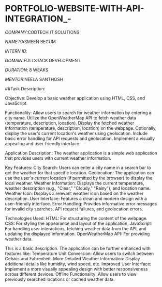 # PORTFOLIO-WEBSITE-WITH-API-INTEGRATION_-

*COMPANY*:CODTECH IT SOLUTIONS

*NAME*:YASMEEN BEGUM

*INTERN ID*:

*DOMAIN*:FULLSTACK DEVELOPMENT

*DURATION*: 8 WEAKS

*MENTOR*:NEELA SANTHOSH

##Task Description:

Objective: Develop a basic weather application using HTML, CSS, and JavaScript.

Functionality:
Allow users to search for weather information by entering a city name.
Utilize the OpenWeatherMap API to fetch weather data (temperature, description, location).
Display the fetched weather information (temperature, description, location) on the webpage.
Optionally, display the user's current location's weather using geolocation.
Include basic error handling for API requests and geolocation.
Implement a visually appealing and user-friendly interface.

Application Description:
The weather application is a simple web application that provides users with current weather information.

Key Features:
City Search: Users can enter a city name in a search bar to get the weather for that specific location.
Geolocation: The application can use the user's current location (if permitted by the browser) to display the local weather.
Weather Information: Displays the current temperature, weather description (e.g., "Clear," "Cloudy," "Rainy"), and location name.
Weather Icon: Displays a relevant weather icon based on the weather description.
User Interface: Features a clean and modern design with a user-friendly interface.
Error Handling: Provides informative error messages for invalid city searches, API request failures, and geolocation errors.

Technologies Used:
HTML: For structuring the content of the webpage.
CSS: For styling the appearance and layout of the application.
JavaScript: For handling user interactions, fetching weather data from the API, and updating the displayed information.
OpenWeatherMap API: For providing weather data.

 This is a basic description. The application can be further enhanced with features like:
Temperature Unit Conversion: Allow users to switch between Celsius and Fahrenheit.
More Detailed Weather Information: Display additional details like humidity, wind speed, etc.
Improved User Interface: Implement a more visually appealing design with better responsiveness across different devices.
Offline Functionality: Allow users to view previously searched locations or cached weather data.
